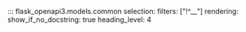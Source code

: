 ::: flask_openapi3.models.common
    selection:
      filters: ["!^__"]
    rendering:
      show_if_no_docstring: true
      heading_level: 4
